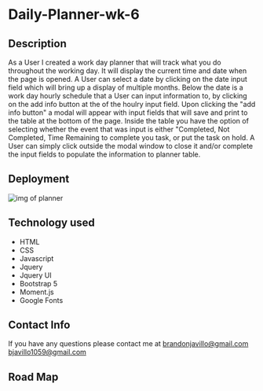 # Daily-Planner-wk-6

<!-- ## Acceptance Criteria

```md
GIVEN I am using a daily planner to create a schedule
WHEN I open the planner
THEN the current day is displayed at the top of the calendar
WHEN I scroll down
THEN I am presented with timeblocks for standard business hours
WHEN I view the timeblocks for that day
THEN each timeblock is color coded to indicate whether it is in the past, present, or future
WHEN I click into a timeblock
THEN I can enter an event
WHEN I click the save button for that timeblock
THEN the text for that event is saved in local storage
WHEN I refresh the page
THEN the saved events persist
``` -->

## Description

As a User I created a work day planner that will track what you do throughout the working day.  It will display the current time and date when the page is opened.  A User can select a date by clicking on the date input field which will bring up a display of multiple months.  Below the date is a work day hourly schedule that a User can input information to, by clicking on the add info button at the of the houlry input field. Upon clicking the "add info button" a modal will appear with input fields that will save and print to the table at the bottom of the page.  Inside the table you have the option of selecting whether the event that was input is either "Completed, Not Completed, Time Remaining to complete you task, or put the task on hold.  A User can simply click outside the modal window to close it and/or complete the input fields to populate the information to planner table.

## Deployment



<img src="./assets/img/daily planner.PNG" alt=" img of planner"/>

## Technology used

- HTML
- CSS
- Javascript
- Jquery
- Jquery UI
- Bootstrap 5
- Moment.js
- Google Fonts

## Contact Info

If you have any questions please contact me at [brandonjavillo@gmail.com](google.com)
                                               [bjavillo1059@gmail.com](google.com)

## Road Map